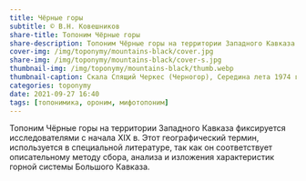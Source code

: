 ```yaml
---
title: Чёрные горы
subtitle: © В.Н. Ковешников
share-title: Топоним Чёрные горы
share-description: Топоним Чёрные горы на территории Западного Кавказа фиксируется исследователями с начала ХIХ в.
cover-img: /img/toponymy/mountains-black/cover.jpg
share-img: /img/toponymy/mountains-black/cover-s.jpg
thumbnail-img: /img/toponymy/mountains-black/thumb.webp
thumbnail-caption: Скала Спящий Черкес (Черногор), Середина лета 1974 г.
categories: toponymy
date: 2021-09-27 16:40
tags: [топонимика, ороним, мифотопоним]
---
```

Топоним Чёрные горы на территории Западного Кавказа фиксируется исследователями с начала ХIХ в. Этот географический  термин, используется в специальной литературе, так как он соответствует описательному методу сбора, анализа и изложения характеристик горной системы Большого Кавказа.